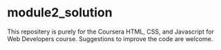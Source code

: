 # module2_solution
This repositery is purely for the Coursera HTML, CSS, and Javascript for Web Developers course.
Suggestions to improve the code are welcome.
